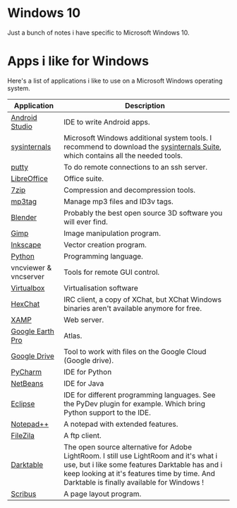 # Windows 10

Just a bunch of notes i have specific to Microsoft Windows 10.

# Apps i like for Windows

Here's a list of applications i like to use on a Microsoft Windows operating system.

| Application | Description|
|---|---|
| [Android Studio](https://developer.android.com/studio/) | IDE to write Android apps. |
| [sysinternals](https://docs.microsoft.com/en-us/sysinternals/) | Microsoft Windows additional system tools. I recommend to download the [sysinternals Suite](https://docs.microsoft.com/en-us/sysinternals/downloads/sysinternals-suite), which contains all the needed tools.|
| [putty](https://www.putty.org/) | To do remote connections to an ssh server.
| [LibreOffice](https://www.libreoffice.org/) | Office suite. |
| [7zip](https://www.7-zip.org/) | Compression and decompression tools. |
| [mp3tag](https://www.mp3tag.de/en/) | Manage mp3 files and ID3v tags. |
| [Blender](http://www.blender.org) | Probably the best open source 3D software you will ever find.|
| [Gimp](http://www.gimp.org) | Image manipulation program. |
| [Inkscape](http://www.inkscape.org) | Vector creation program. |
| [Python](http://www.python.org) | Programming language. |
| vncviewer & vncserver | Tools for remote GUI control. | 
| [Virtualbox](https://www.virtualbox.org/) | Virtualisation software |
| [HexChat](https://hexchat.github.io/) | IRC client, a copy of XChat, but XChat Windows binaries aren't available anymore for free. |
| [XAMP](https://www.apachefriends.org/fr/index.html) | Web server. |
| [Google Earth Pro](https://www.google.com/earth/) | Atlas. |
| [Google Drive](https://www.google.com/drive/) | Tool to work with files on the Google Cloud (Google drive).|
| [PyCharm]() | IDE for Python |
| [NetBeans]() | IDE for Java |
| [Eclipse](https://www.eclipse.org/) | IDE for different programming languages. See the PyDev plugin for example. Which bring Python support to the IDE.|
| [Notepad++](https://notepad-plus-plus.org/) | A notepad with extended features.|
| [FileZila](https://filezilla-project.org/) | A ftp client. |
| [Darktable](https://www.darktable.org) | The open source alternative for Adobe LightRoom. I still use LightRoom and it's what i use, but i like some features Darktable has and i keep looking at it's features time by time. And Darktable is finally available for Windows !|
| [Scribus](https://www.scribus.net/) | A page layout program. |
